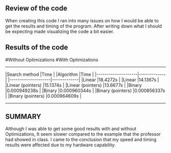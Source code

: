 ## Review of the code

When creating this code I ran into many issues on how I would be able to get the results and timing of the program. After writing down what I should be expecting made visualizing the code a bit easier.  

## Results of the code

#Without Optimizations                   #With Optimizations

------------------------------------      ------------------------------------
|Search method       |Time         |      |Algorithm           |Time         |
|--------------------|-------------|      |--------------------|-------------|
|Linear              |18.4272s     |      |Linear              |14.1367s     |
|Linear (pointers)   |15.1374s     |      |Linear (pointers)   |13.6677s     |
|Binary              |0.000949238s |      |Binary              |0.000960344s |
|Binary (pointers)   |0.000856337s |      |Binary (pointers)   |0.000964609s |
------------------------------------      ------------------------------------

## SUMMARY

Although I was able to get some good results with and without Optimizations, It seem slower compared to the example that the professor had showed in class. I came to the conclusion that my speed and timing results were affected due to my hardware capability.
